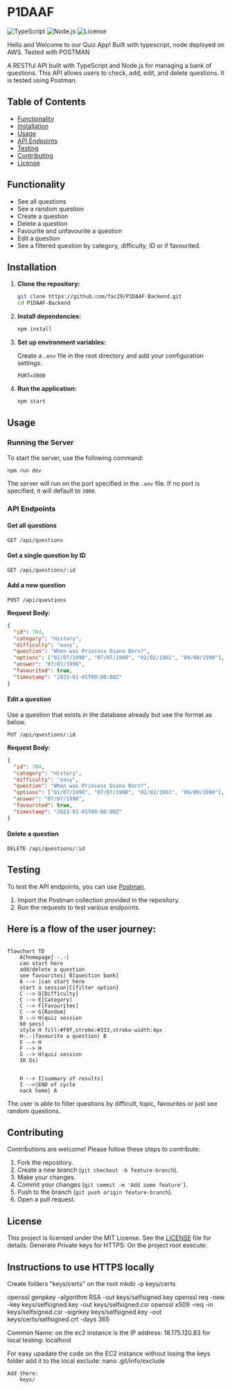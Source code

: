 # P1DAAF

![TypeScript](https://img.shields.io/badge/TypeScript-blue)
![Node.js](https://img.shields.io/badge/TS--Node-blue)
![License](https://img.shields.io/badge/License-MIT-blue)

Hello and Welcome to our Quiz App! Built with typescript, node deployed on AWS. Tested with POSTMAN

A RESTful API built with TypeScript and Node.js for managing a bank of questions. This API allows users to check, add, edit, and delete questions. It is tested using Postman.

## Table of Contents

- [Functionality](#functionality)
- [Installation](#installation)
- [Usage](#usage)
- [API Endpoints](#api-endpoints)
- [Testing](#testing)
- [Contributing](#contributing)
- [License](#license)

## Functionality

- See all questions
- See a random question
- Create a question
- Delete a question
- Favourite and unfavourite a question
- Edit a question
- See a filtered question by category, difficulty, ID or if favourited.

## Installation

1.  **Clone the repository:**

    ```sh
    git clone https://github.com/fac29/P1DAAF-Backend.git
    cd P1DAAF-Backend
    ```

2.  **Install dependencies:**

    ```sh
    npm install
    ```

3.  **Set up environment variables:**

    Create a `.env` file in the root directory and add your configuration settings.

    ```env
    PORT=3000
    ```

4.  **Run the application:**

    ```sh
    npm start
    ```

## Usage

### Running the Server

To start the server, use the following command:

```sh
npm run dev
```

The server will run on the port specified in the `.env` file. If no port is specified, it will default to `3000`.

### API Endpoints

#### Get all questions

```http
GET /api/questions
```

#### Get a single question by ID

```http
GET /api/questions/:id
```

#### Add a new question

```http
POST /api/questions
```

**Request Body:**

```json
{
  "id": 704,
  "category": "History",
  "difficulty": "easy",
  "question": "When was Princess Diana Born?",
  "options": ["01/07/1998", "07/07/1998", "02/02/1961", "09/09/1990"],
  "answer": "07/07/1998",
  "favourited": true,
  "timestamp": "2023-01-01T00:00:00Z"
}
```

#### Edit a question

Use a question that exists in the database already but use the format as below.

```http
PUT /api/questions/:id
```

**Request Body:**

```json
{
  "id": 704,
  "category": "History",
  "difficulty": "easy",
  "question": "When was Princess Diana Born?",
  "options": ["01/07/1998", "07/07/1998", "02/02/1961", "09/09/1990"],
  "answer": "07/07/1998",
  "favourited": true,
  "timestamp": "2023-01-01T00:00:00Z"
}
```

#### Delete a question

```http
DELETE /api/questions/:id
```

## Testing

To test the API endpoints, you can use [Postman](https://www.postman.com/).

1. Import the Postman collection provided in the repository.
2. Run the requests to test various endpoints.

## Here is a flow of the user journey:

```mermaid

flowchart TD
    A[homepage] -.-|
    can start here
    add/delete a question
    see favourites| B[question bank]
    A --> |can start here
    start a session|C{filter option}
    C --> D[Difficulty]
    C --> E[Category]
    C --> F[Favourites]
    C --> G[Random]
    D --> H(quiz session
    60 secs)
    style H fill:#f9f,stroke:#333,stroke-width:4px
    H-.-|favourite a question| B
    E --> H
    F --> H
    G --> H(quiz session
    10 Qs)


    H --> I[summary of results]
    I -->|END of cycle
    nack home| A

```

The user is able to filter questions by difficult, topic, favourites or just see random questions.

## Contributing

Contributions are welcome! Please follow these steps to contribute:

1. Fork the repository.
2. Create a new branch (`git checkout -b feature-branch`).
3. Make your changes.
4. Commit your changes (`git commit -m 'Add some feature'`).
5. Push to the branch (`git push origin feature-branch`).
6. Open a pull request.

## License

This project is licensed under the MIT License. See the [LICENSE](LICENSE) file for details.
Generate Private keys for HTTPS:
On the project root execute:

## Instructions to use HTTPS locally

Create folders "keys/certs" on the root
mkdir -p keys/certs

openssl genpkey -algorithm RSA -out keys/selfsigned.key
openssl req -new -key keys/selfsigned.key -out keys/selfsigned.csr
openssl x509 -req -in keys/selfsigned.csr -signkey keys/selfsigned.key -out keys/certs/selfsigned.crt -days 365

Common Name:
on the ec2 instance is the IP address: 18.175.120.83
for local testing: localhost

For easy upadate the code on the EC2 instance without losing the keys folder add it to the local exclude:
nano .git/info/exclude

    Add there:
        keys/
